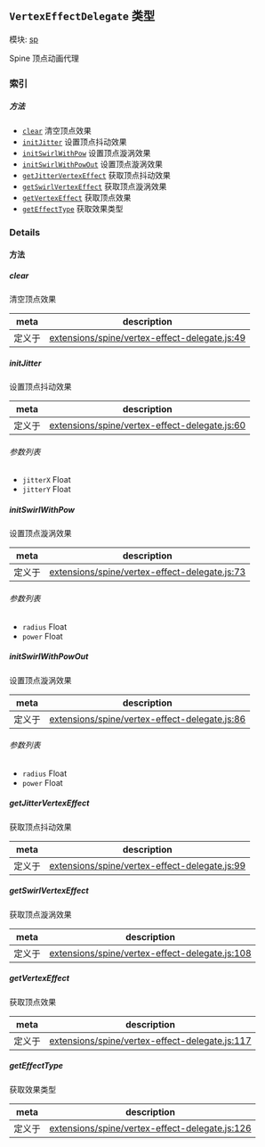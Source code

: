 ## `VertexEffectDelegate` 类型



模块: [sp](../modules/sp.md)


Spine 顶点动画代理



### 索引



##### 方法

  - [`clear`](#clear) 清空顶点效果
  - [`initJitter`](#initjitter) 设置顶点抖动效果
  - [`initSwirlWithPow`](#initswirlwithpow) 设置顶点漩涡效果
  - [`initSwirlWithPowOut`](#initswirlwithpowout) 设置顶点漩涡效果
  - [`getJitterVertexEffect`](#getjittervertexeffect) 获取顶点抖动效果
  - [`getSwirlVertexEffect`](#getswirlvertexeffect) 获取顶点漩涡效果
  - [`getVertexEffect`](#getvertexeffect) 获取顶点效果
  - [`getEffectType`](#geteffecttype) 获取效果类型



### Details




<!-- Method Block -->
#### 方法


##### clear

清空顶点效果

| meta | description |
|------|-------------|
| 定义于 | [extensions/spine/vertex-effect-delegate.js:49](https://github.com/cocos-creator/engine/blob/94144e364133d0ac0b7b75fc548bfd85ef398b59/extensions/spine/vertex-effect-delegate.js#L49) |



##### initJitter

设置顶点抖动效果

| meta | description |
|------|-------------|
| 定义于 | [extensions/spine/vertex-effect-delegate.js:60](https://github.com/cocos-creator/engine/blob/94144e364133d0ac0b7b75fc548bfd85ef398b59/extensions/spine/vertex-effect-delegate.js#L60) |

###### 参数列表
- `jitterX` Float 
- `jitterY` Float 


##### initSwirlWithPow

设置顶点漩涡效果

| meta | description |
|------|-------------|
| 定义于 | [extensions/spine/vertex-effect-delegate.js:73](https://github.com/cocos-creator/engine/blob/94144e364133d0ac0b7b75fc548bfd85ef398b59/extensions/spine/vertex-effect-delegate.js#L73) |

###### 参数列表
- `radius` Float 
- `power` Float 


##### initSwirlWithPowOut

设置顶点漩涡效果

| meta | description |
|------|-------------|
| 定义于 | [extensions/spine/vertex-effect-delegate.js:86](https://github.com/cocos-creator/engine/blob/94144e364133d0ac0b7b75fc548bfd85ef398b59/extensions/spine/vertex-effect-delegate.js#L86) |

###### 参数列表
- `radius` Float 
- `power` Float 


##### getJitterVertexEffect

获取顶点抖动效果

| meta | description |
|------|-------------|
| 定义于 | [extensions/spine/vertex-effect-delegate.js:99](https://github.com/cocos-creator/engine/blob/94144e364133d0ac0b7b75fc548bfd85ef398b59/extensions/spine/vertex-effect-delegate.js#L99) |



##### getSwirlVertexEffect

获取顶点漩涡效果

| meta | description |
|------|-------------|
| 定义于 | [extensions/spine/vertex-effect-delegate.js:108](https://github.com/cocos-creator/engine/blob/94144e364133d0ac0b7b75fc548bfd85ef398b59/extensions/spine/vertex-effect-delegate.js#L108) |



##### getVertexEffect

获取顶点效果

| meta | description |
|------|-------------|
| 定义于 | [extensions/spine/vertex-effect-delegate.js:117](https://github.com/cocos-creator/engine/blob/94144e364133d0ac0b7b75fc548bfd85ef398b59/extensions/spine/vertex-effect-delegate.js#L117) |



##### getEffectType

获取效果类型

| meta | description |
|------|-------------|
| 定义于 | [extensions/spine/vertex-effect-delegate.js:126](https://github.com/cocos-creator/engine/blob/94144e364133d0ac0b7b75fc548bfd85ef398b59/extensions/spine/vertex-effect-delegate.js#L126) |





